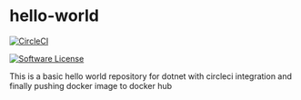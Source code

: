 # hello-world

[![CircleCI](https://circleci.com/gh/nagsides/hello-world.svg?style=svg)](https://circleci.com/gh/nagsides/hello-world)

[![Software License](https://img.shields.io/badge/license-MIT-blue.svg)](https://app.circleci.com/pipelines/github/nagsides/hello-world)

This is a basic hello world repository for dotnet with circleci integration and finally pushing docker image to docker hub
